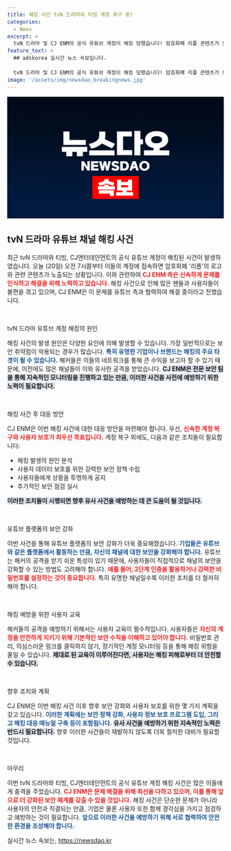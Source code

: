 ```yaml
---
title: 해킹 사건 tvN 드라마와 티빙 계정 복구 중!
categories:
  - News
excerpt: >
  tvN 드라마 및 CJ ENM의 공식 유튜브 계정이 해킹 당했습니다! 암호화폐 리플 콘텐츠가 노출되는 등 충격적인 상황이 발생했는데요. CJ ENM은 복구 작업을 진행 중입니다. 해킹의 전말을 살펴보세요!
feature_text: >
  ## adskorea 실시간 뉴스 속보입니다.

  tvN 드라마 및 CJ ENM의 공식 유튜브 계정이 해킹 당했습니다! 암호화폐 리플 콘텐츠가 노출되는 등 충격적인 상황이 발생했는데요. CJ ENM은 복구 작업을 진행 중입니다. 해킹의 전말을 살펴보세요!
image: '/assets/img/newsdao_breakingnews.jpg'
---
```


<p><img src="/assets/img/newsdao_breakingnews.jpg" alt="adskorea 속보" /></p>

<h2 data-ke-size="size26">tvN 드라마 유튜브 채널 해킹 사건</h2>

<p data-ke-size="size16">최근 tvN 드라마와 티빙, CJ엔터테인먼트의 공식 유튜브 계정이 해킹된 사건이 발생하였습니다. 오늘 (20일) 오전 7시쯤부터 이들의 계정에 접속하면 암호화폐 '리플'의 로고와 관련 콘텐츠가 노출되는 상황입니다. 이와 관련하여 <b><span style="color: #ee2323;">CJ ENM 측은 신속하게 문제를 인식하고 해결을 위해 노력하고 있습니다.</span></b> 해킹 사건으로 인해 많은 팬들과 사용자들이 불편을 겪고 있으며, CJ ENM은 이 문제를 유튜브 측과 협력하여 해결 중이라고 전했습니다.</p>

<p data-ke-size="size16">&nbsp;</p>

<p>tvN 드라마 유튜브 계정 해킹의 원인</p>

<p data-ke-size="size16">해킹 사건의 발생 원인은 다양한 요인에 의해 발생할 수 있습니다. 가장 일반적으로는 보안 취약점이 악용되는 경우가 많습니다. <b><span style="color: #1a5490;">특히 유명한 기업이나 브랜드는 해킹의 주요 타겟이 될 수 있습니다.</span></b> 해커들은 이들의 네트워크를 통해 큰 수익을 보고자 할 수 있기 때문에, 이전에도 많은 채널들이 이와 유사한 공격을 받았습니다. <b><span style="background-color: #21538527;">CJ ENM은 전문 보안 팀을 통해 지속적인 모니터링을 진행하고 있는 만큼, 이러한 사건을 사전에 예방하기 위한 노력이 필요합니다.</span></b></p>

<p data-ke-size="size16">&nbsp;</p>

<p>해킹 사건 후 대응 방안</p>

<p data-ke-size="size16">CJ ENM은 이번 해킹 사건에 대한 대응 방안을 마련해야 합니다. 우선, <b><span style="color: #ee2323;">신속한 계정 복구와 사용자 보호가 최우선 목표입니다.</span></b> 계정 복구 외에도, 다음과 같은 조치들이 필요합니다: <ul> <li>해킹 발생의 원인 분석</li> <li>사용자 데이터 보호를 위한 강력한 보안 정책 수립</li> <li>사용자들에게 상황을 투명하게 공지</li> <li>추가적인 보안 점검 실시</li> </ul><b><span style="background-color: #21538527;">이러한 조치들이 시행되면 향후 유사 사건을 예방하는 데 큰 도움이 될 것입니다.</span></b></p>

<p data-ke-size="size16">&nbsp;</p>

<p>유튜브 플랫폼의 보안 강화</p>

<p data-ke-size="size16">이번 사건을 통해 유튜브 플랫폼의 보안 강화가 더욱 중요해졌습니다. <b><span style="color: #1a5490;">기업들은 유튜브와 같은 플랫폼에서 활동하는 만큼, 자신의 채널에 대한 보안을 강화해야 합니다.</span></b> 유튜브는 해커의 공격을 받기 쉬운 특성이 있기 때문에, 사용자들이 직접적으로 채널의 보안을 강화할 수 있는 방법도 고려해야 합니다. <b><span style="color: #ee2323;">예를 들어, 2단계 인증을 활용하거나 강력한 비밀번호를 설정하는 것이 중요합니다.</span></b> 특히 유명한 채널일수록 이러한 조치를 더 철저히 해야 합니다.</p>

<p data-ke-size="size16">&nbsp;</p>

<p>해킹 예방을 위한 사용자 교육</p>

<p data-ke-size="size16">해커들의 공격을 예방하기 위해서는 사용자 교육이 필수적입니다. 사용자들은 <b><span style="color: #ee2323;">자신의 계정을 안전하게 지키기 위해 기본적인 보안 수칙을 이해하고 있어야 합니다.</span></b> 비밀번호 관리, 의심스러운 링크를 클릭하지 않기, 정기적인 계정 모니터링 등을 통해 해킹 위험을 줄일 수 있습니다. <b><span style="background-color: #21538527;">제대로 된 교육이 이루어진다면, 사용자는 해킹 피해로부터 더 안전할 수 있습니다.</span></b></p>

<p data-ke-size="size16">&nbsp;</p>

<p>향후 조치와 계획</p>

<p data-ke-size="size16">CJ ENM은 이번 해킹 사건 이후 향후 보안 강화와 사용자 보호를 위한 몇 가지 계획을 갖고 있습니다. <b><span style="color: #1a5490;">이러한 계획에는 보안 정책 강화, 사용자 정보 보호 프로그램 도입, 그리고 해킹 대응 매뉴얼 구축 등이 포함됩니다.</span></b> <b><span style="background-color: #21538527;">유사 사건을 예방하기 위한 지속적인 노력은 반드시 필요합니다.</span></b> 향후 이러한 사건들이 재발하지 않도록 더욱 철저한 대비가 필요할 것입니다.</p>

<p data-ke-size="size16">&nbsp;</p>

<p>마무리</p>

<p data-ke-size="size16">이번 tvN 드라마와 티빙, CJ엔터테인먼트의 공식 유튜브 계정 해킹 사건은 많은 이들에게 충격을 주었습니다. <b><span style="color: #ee2323;">CJ ENM은 문제 해결을 위해 최선을 다하고 있으며, 이를 통해 앞으로 더 강화된 보안 체계를 갖출 수 있을 것입니다.</span></b> 해킹 사건은 단순한 문제가 아니라 사용자의 안전과 직결되는 만큼, 기업은 물론 사용자 또한 함께 경각심을 가지고 점검하고 예방하는 것이 필요합니다. <b><span style="color: #1a5490;">앞으로 이러한 사건을 예방하기 위해 서로 협력하여 안전한 환경을 조성해야 합니다.</span></b></p>
실시간 뉴스 속보는, <a href="https://newsdao.kr" rel="dofollow">https://newsdao.kr</a>


